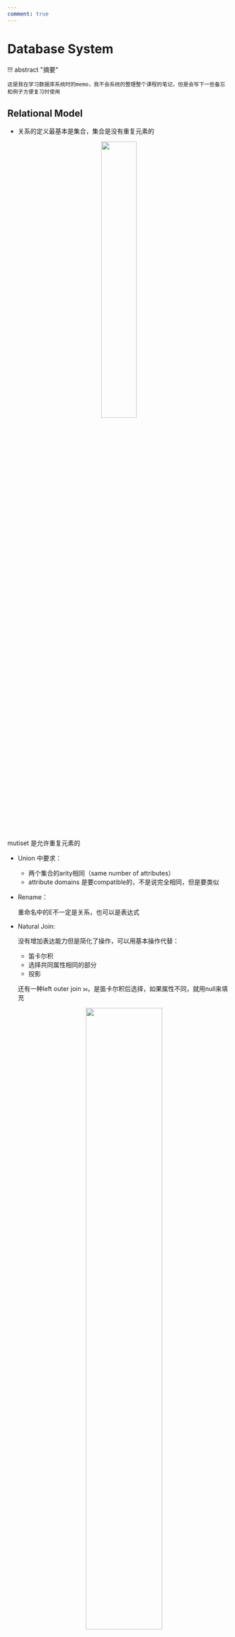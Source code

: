 ```yaml
---
comment: true
---
```


# Database System


<head>
    <script src="https://cdnjs.cloudflare.com/ajax/libs/KaTeX/0.16.7/katex.min.js"
            integrity="sha512-EKW5YvKU3hpyyOcN6jQnAxO/L8gts+YdYV6Yymtl8pk9YlYFtqJgihORuRoBXK8/cOIlappdU6Ms8KdK6yBCgA=="
            crossorigin="anonymous" referrerpolicy="no-referrer">
    </script>
    <link rel="stylesheet" href="https://cdn.jsdelivr.net/npm/pseudocode@latest/build/pseudocode.min.css">
    <script src="https://cdn.jsdelivr.net/npm/pseudocode@latest/build/pseudocode.min.js">
    </script>
</head>


!!! abstract "摘要"
    
    这是我在学习数据库系统时的memo，我不会系统的整理整个课程的笔记，但是会写下一些备忘和例子方便复习时使用


## Relational Model

- 关系的定义最基本是集合，集合是没有重复元素的

<div align="center">
<img src="/../../../../assets/pics/dbs/dbs1.png" style="width: 40%;">
</div>

mutiset 是允许重复元素的

- Union 中要求：
    - 两个集合的arity相同（same number of attributes）
    - attribute domains 是要compatible的，不是说完全相同，但是要类似

- Rename：
    
    重命名中的E不一定是关系，也可以是表达式

- Natural Join:

    没有增加表达能力但是简化了操作，可以用基本操作代替：

    - 笛卡尔积
    - 选择共同属性相同的部分
    - 投影

    还有一种left outer join $\mathbin{⟕}$，是笛卡尔积后选择，如果属性不同，就用null来填充
    
    <div align="center">
    <img src="/../../../../assets/pics/dbs/dbs2.png" style="width: 60%;">
    </div>

    同理还有right outer join $\mathbin{⟖}$，left outer join的镜像，以及full outer join $\mathbin{⟗}$，两个的并集：

    <div align="center">
    <img src="/../../../../assets/pics/dbs/dbs3.png" style="width: 60%;">
    </div>

- Semijoin:
    
    用符号$\ltimes$表示，是natural join的子集，只保留natural join后左边关系中的属性，同理也有$\rtimes$，是right semijoin，保留右边关系中的属性：

    <div align="center">
    <img src="/../../../../assets/pics/dbs/dbs4.png" style="width: 60%;">
    </div>

- Division:

    用符号$\div$表示，对$r \div s$，要求：

    - $s$是$r$的子集
    - $s$的属性是$r$属性的子集

    结果是包含$s$属性的对应$r$的元组：

    <div align="center">
    <img src="/../../../../assets/pics/dbs/dbs5.png" style="width: 60%;">
    </div>

    
    用处：

    <div align="center" >
    <img src="/../../../../assets/pics/dbs/dbs6.png" style="width: 60%;">
    </div>


- Multiset:
    
    多重集，允许重复元素（去除重复元素代价很大）这样就支持SQL中操作
    
    
## Intro to SQL

- interval:period of time 
    - 用两个时间做差

- create table
来个例子：

<div align="center" >
    <img src="/../../../../assets/pics/dbs/dbs7.png" style="width: 60%;">
    </div>
create table只是在定义一个schema，需要在后续的如insert操作中创建instance

- Integrity Constrains

<div align="center" >
    <img src="/../../../../assets/pics/dbs/dbs8.png" style="width: 60%;">
    </div>

    - foreign key

    对于foreign key，要求在主键中存在，或者为null，但是如果一个操作导致foreign key指向的对象被删除，会有以下可选项：

    - on delete cascade: 级联删除，将有关的全部删除（系没了学生也删掉）
    - on delete set null: 设置为null（系没了学生还在但不知道系名）
    - on delete restrict: 拒绝删除（系里有学生，系就不能删）
    - on delete set default: 设置为默认值（系没了，学生还在，设置到默认的系中）

    同样对于update，也就是被引用的对象的更新，也有on update+四个一样的选项，只是这里的级联是更新所有引用者的值


- alter table

支持动态更改表的定义


- group by 

<div align="center" >
    <img src="/../../../../assets/pics/dbs/dbs9.png" style="width: 60%;">
    </div>

- natural join

简化操作

<div align="center" >
    <img src="/../../../../assets/pics/dbs/dbs10.png" style="width: 60%;">
    </div>


- 通配符

<div align="center" >
    <img src="/../../../../assets/pics/dbs/dbs11.png" style="width: 60%;">
    </div>

中文字符占位是两个字节，有可能出现前后两个字中间的部分被截断匹配的情况，因此中文建议完全匹配或者用 _ _ 来表示一个汉字


- limit

用于控制返回的行数

``` sql
select * from student limit 5;
==
select * from student 0, 5; /* offset, row_count*/
```

- not exist的一个例子

<div align="center" >
    <img src="/../../../../assets/pics/dbs/dbs12.png" style="width: 60%;">
    </div>







## Intermediate SQL

- 连接表达式

连接条件之前的表达式中这样写：

```sql
select *
from a, b
where a.id = b.id
```

现在可以采用```join using```来写：

```sql
select *
from a join b using (id)
```
以及：```join on```

```sql
from a join b on a.id = b.id
```

虽然看上去on的作用可以被using和where代替，但是在使用outer join时，on可以起到作用
    
- 使用outer join的一个例子：

<div align="center" >
    <img src="/../../../../assets/pics/dbs/dbs13.png" style="width: 80%;">
    </div>

通过outer join解决：保留左边关系中的没有课程的学生的ID，其余信息null

<div align="center" >
    <img src="/../../../../assets/pics/dbs/dbs14.png" style="width: 80%;">
    </div>

如果使用的是where：

<div align="center" >
    <img src="/../../../../assets/pics/dbs/dbs15.png" style="width: 80%;">
    </div>

也就是说outer join只是对结果关系进行的补充，而不是对参与连接的关系进行补充，因此在使用where（作用对象就是参与连接的关系）时，上述例子会出现根本找不到Snow这个学生的ID，where就会过滤掉Snow的信息


连接类型可以和连接条件组合使用：

<div align="center" >
    <img src="/../../../../assets/pics/dbs/dbs16.png" style="width: 80%;">
    </div>


- 事务 trasaction


- 完整性约束



- 用户定义类型

```sql
create type dollars as numeric(12, 2) final; /*final 表示是最小的类型，不能被继承*/

create table sales (
    id integer,
    amount dollars
);
```

- Domain 类型定义

domains与type相比可以添加约束，比如：

```sql
create domain dollars as numeric(12, 2) check (value >= 0);
```

- Large Objects Types

图像、视频等大体积文件被存储为大对象类型


- Authorization

角色是权限的集合

## Advanced SQL

- Procedure and Functions



## Design and ER Model

- Attribute

复合属性：对应的组件属性会紧放在复合属性的下方，并且开头有缩进

多值属性：被花括号包裹

派生属性：末尾有圆括号


- Cardinality


用横线上的lh来表示全连接、单射

<div align="center" >
    <img src="/../../../../assets/pics/dbs/dbs17.png" style="width: 80%;">
    </div>



- 关系集的主键

我们需要确保得到的关系是唯一的，因此需要通过选取一个或多个属性来确保唯一性，这个属性或属性集被称为关系集的主键

所以在多对一多对多等问题中，只需要思考怎么让关系集唯一即可

- 三元关系中，不能使用超过一个箭头

原因就是在唯一性这里：

<div align="center" >
    <img src="/../../../../assets/pics/dbs/dbs18.png" style="width: 80%;">
    </div>

可以看到有两种结果

解决这个问题有两种方法：一种是将关系集转变成实体集，另一种是使用函数依赖

- Weak Entity Set

我们在建立section和course之间的关系sec_course时，发现如果sec_course中保留了course_id，那么其实section中也有，这样就十分多余，如果不保留这个关系，那么section和course之间的关系就无法建立

我们将section中的course_id去掉，然后建立section和sec_course之间的关系，现在面临的问题是section不具有唯一性了，这时我们定义section为弱实体集，他的唯一性由两点因素决定：

- identifying entity set：在标识性实体集中选择主键

+

- discriminator：一些附加的用作区分的属性


然后连接强弱实体集的关系就被称为identifying relationship

<div align="center" >
    <img src="/../../../../assets/pics/dbs/dbs19.png" style="width: 80%;">
    </div>

- Redundant Attributes

对于组成属性，直接写最小子项，中间项不保留：

<div align="center" >
    <img src="/../../../../assets/pics/dbs/dbs20.png" style="width: 80%;">
    </div>

对于多值属性，有一个特殊情况：

<div align="center" >
    <img src="/../../../../assets/pics/dbs/dbs21.png" style="width: 80%;">
    </div>

直接转换的话，得到的是两个关系集，一个是time_slot，一个是time_slot_detail，可以选择不要前者，但是这样就无法定义section的外键

- Design Mistakes

<div align="center" >
    <img src="/../../../../assets/pics/dbs/dbs22.png" style="width: 80%;">
    </div>

assignment不能是一个数值，应该是多值的，有右边两种方式改正


## Extended ER Feature





## Relational Database Design

这章的内容有点多，我进行一个梳理：

- Features of Good Relational Design
- Atomic Domains and First Normal Form
- Decomposition Using Functional Dependencies
- Functional Dependency Theory
- Algorithms for Functional Dependencies
- Decomposition Using Multivalued Dependencies 
- More Normal Forms
- Database-Design Process
- Modeling Temporal Data


总体的思路是：

<div align="center" >
    <img src="/../../../../assets/pics/dbs/dbs24.png" style="width: 80%;">
    </div>


### Features of Good Relational Design

- lossless decomposition

<div align="center" >
    <img src="/../../../../assets/pics/dbs/dbs23.png" style="width: 80%;">
    </div>

### Atomic Domains and First Normal Form

原子化的域是指不能再进行分解的，FNF就是指每个属性都是不可分解的，一个例子就是CS1102，表示计算机系11年的02号课程，可以被分解为三个属性，另外一个需要注意的例子是，the set of all sets of xx(int, string)，表示所有int和string的集合，这就是non-atomic的了

### Decomposition Using Functional Dependencies

Define functional dependency:

<div align="center" >
    <img src="/../../../../assets/pics/dbs/dbs25.png" style="width: 80%;">
    </div>

由箭头左侧能够完全决定右侧即可

- superkey和candidate key的定义如下：

<div align="center" >
    <img src="/../../../../assets/pics/dbs/dbs26.png" style="width: 80%;">
    </div>

这里需要注意的是K需要是某个属性的闭包，也就是K+能不能推出所有属性

也就是说candidate key是superkey中去掉一个属性后不再是superkey的子集的集合，可以称为minimal superkey

当然如果K+可以，那么K也就可以，并且K是最小的话，K就是candidate key


- trivial 的定义和性质：

<div align="center" >
    <img src="/../../../../assets/pics/dbs/dbs27.png" style="width: 80%;">
    </div>

左边囊括右边，一定是trivial

- Closure 

- 依赖闭包：这里的闭包和离散数学中的类似，就是计算函数依赖的扩展，在这里计算时要用到几个律：

<div align="center" >
    <img src="/../../../../assets/pics/dbs/dbs28.png" style="width: 80%;">
    </div>

<div align="center" >
    <img src="/../../../../assets/pics/dbs/dbs29.png" style="width: 80%;">
    </div>

- 关系闭包：这里是计算在一组函数依赖下，一个属性能推导出的所有属性

<div align="center" >
    <img src="/../../../../assets/pics/dbs/dbs30.png" style="width: 80%;">
    </div>

??? example 

    <div align="center" >
    <img src="/../../../../assets/pics/dbs/dbs31.png" style="width: 80%;">
    </div>

!!! tip

    几个好用的性质：

    <div align="center" >
    <img src="/../../../../assets/pics/dbs/dbs32.png" style="width: 80%;">
    </div>
    
    第一个讲过了，第二个就是验证用trivial性质来反向推到依赖，比较方便

    第三个就是可以有条理的计算出依赖闭包

    <div align="center" >
    <img src="/../../../../assets/pics/dbs/dbs33.png" style="width: 80%;">
    </div>
    
    先写出所有关系的组合，计算每个组合的闭包，再将他们展开

### Functional Dependency Theory

- Canonical Cover

计算一个依赖集的minimal：

首先确定什么依赖是多余的：

<div align="center" >
    <img src="/../../../../assets/pics/dbs/dbs34.png" style="width: 80%;">
    </div>

验证一个属性是否在依赖中多余的方法：

<div align="center" >
    <img src="/../../../../assets/pics/dbs/dbs35.png" style="width: 100%;">
    </div>

计算一个依赖的最小覆盖：

<div align="center" >
    <img src="/../../../../assets/pics/dbs/dbs36.png" style="width: 80%;">
    </div>

??? example

    <div align="center" >
    <img src="/../../../../assets/pics/dbs/dbs37.png" style="width: 80%;">
    </div>

    当然这道题可以通过更直观的方式观测出结果，不使用transitive，那么只剩下了两个依赖

??? example "Exercise"

    <div align="center" >
    <img src="/../../../../assets/pics/dbs/dbs38.png" style="width: 80%;">
    </div>

### Algorithms for Functional Dependencies

进行范式的介绍并使用范式进行分解，这里与教材的方式不太相同，教材是开篇就介绍范式，这里孙老师先在前半部分把工具介绍清楚，这里就能在介绍范式后直接将范式分解

- BCNF

<div align="center" >
    <img src="/../../../../assets/pics/dbs/dbs39.png" style="width: 80%;">
    </div>

如果有不符合BCNF的，进行分解

<div align="center" >
    <img src="/../../../../assets/pics/dbs/dbs40.png" style="width: 80%;">
    </div>

Algorithm：

这个算法对关系进行分解：

找到一个不符合BCNF的依赖（左边不是superkey的），然后进行如下分解

<div align="center" >
    <img src="/../../../../assets/pics/dbs/dbs41.png" style="width: 100%;">
    </div>

??? example 

    <div align="center" >
    <img src="/../../../../assets/pics/dbs/dbs42.png" style="width: 80%;">
    </div>

- Dependency Preservation

就是看一个依赖集在被分解后的并集是否与原依赖集相等

??? example

    <div align="center" >
    <img src="/../../../../assets/pics/dbs/dbs43.png" style="width: 80%;">
    </div>

如果 $F$ 内的每个成员能够在分解中的某个关系上被检查，那么说明这个分解保留了依赖。但这种方法并不总是有效，因为即使分解是依赖保留的，但是可能会出现仅看其中的一个关系无法检测依赖的情况。所以这个方法只是一个充分条件

对于 $F$ 中的每个依赖 $\alpha \rightarrow \beta$，执行以下过程：

<pre class="pseudocode" lineNumber="true">
    \begin{algorithm}
    \caption{Alternative test for dependency preservation}
    \begin{algorithmic}
        \STATE $result = \alpha$
        \REPEAT
            \FORALL{$R_i$ in the decomposition}
                \STATE $t = (result \cap R_i)^+ \cap R_i$
                \STATE $result = result \cap t$
            \ENDFOR
        \UNTIL{($result$ does not change)}
    \end{algorithmic}
    \end{algorithm}
    </pre>


??? example "Exercise"

    <div align="center" >
    <img src="/../../../../assets/pics/dbs/dbs44.png" style="width: 80%;">
    </div>


BCNF不能保证得到的一定是依赖保留的分解，因此引入其他范式

- 3NF

<div align="center" >
    <img src="/../../../../assets/pics/dbs/dbs45.png" style="width: 80%;">
    </div>

如果左边不是key，那么右边必须是key的一部分

分解算法：

<div align="center" >
    <img src="/../../../../assets/pics/dbs/dbs46.png" style="width: 100%;">
    </div>

先得到最小覆盖，将覆盖里的每个依赖都进行分解，如果分解出来的关系中没有一条包含key，那么将key单独组成一个关系










































<script>
    pseudocode.renderClass("pseudocode");
</script>

